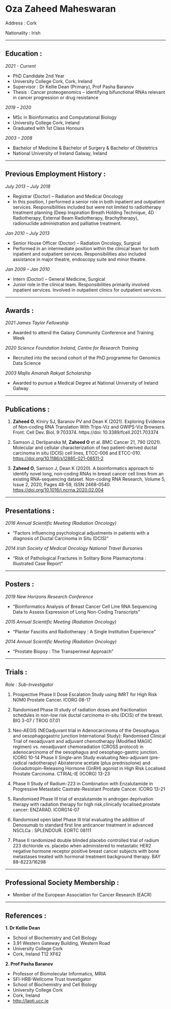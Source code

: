 # Oza Zaheed Maheswaran

Address : Cork

Nationality : Irish

****

## Education :

_2021 - Current_	
- PhD Candidate 2nd Year
- University College Cork, Cork, Ireland
- Supervisor : Dr Kellie Dean (Primary), Prof Pasha Baranov 
- Thesis : Cancer proteogenomics – identifying bifunctional RNAs relevant in cancer progression or drug resistance

_2019 – 2020_	
- MSc in Bioinformatics and Computational Biology
- University College Cork, Ireland
- Graduated with 1st Class Honours

_2003 – 2008_	
- Bachelor of Medicine & Bachelor of Surgery & Bachelor of Obstetrics
- National University of Ireland Galway, Ireland

****

## Previous Employment History :

_July 2013 – July 2018_	
- Registrar (Doctor) – Radiation and Medical Oncology
- In this position, I performed a senior role in both inpatient and outpatient services. Responsibilities included but were not limited to radiotherapy treatment planning (Deep Inspiration Breath Holding Technique, 4D Radiotherapy, External Beam Radiotherapy, Brachytherapy), radionuclide administration and palliative treatment. 

_Jan 2010 – July 2013_	
- Senior House Officer (Doctor) – Radiation Oncology, Surgical
- Performed in an intermediate position within the clinical team for both inpatient and outpatient services. Responsibilities also included assistance in major theatre, endoscopy suite and minor theatre.

_Jan 2009 – Jan 2010_	
- Intern (Doctor) – General Medicine, Surgical
- Junior role in the clinical team. Responsibilities primarily involved inpatient services. Involved in outpatient clinics for 				outpatient services. 

****


## Awards :

_2021 James Taylor Fellowship_ 
- Awarded to attend the Galaxy Community Conference and Training Week 

_2020 Science Foundation Ireland, Centre for Research Training_		
- Recruited into the second cohort of the PhD programme for Genomics Data Science
		
_2003 Majlis Amanah Rakyat Scholarship_
- Awarded to pursue a Medical Degree at National University of Ireland Galway

****

## Publications :

1. **Zaheed O**, Kiniry SJ, Baranov PV and Dean K (2021). Exploring Evidence of Non-coding RNA Translation With Trips-Viz and GWIPS-Viz Browsers. Front. Cell Dev. Biol. 9:703374. https://doi: 10.3389/fcell.2021.703374

2. Samson J, Derlipanska M, **Zaheed O** et al. BMC Cancer 21, 790 (2021). Molecular and cellular characterization of two patient-derived ductal carcinoma in situ (DCIS) cell lines, ETCC-006 and ETCC-010. https://doi.org/10.1186/s12885-021-08511-2

3. **Zaheed O**, Samson J, Dean K (2020). A bioinformatics approach to identify novel long, non-coding RNAs in breast cancer cell lines from an existing RNA-sequencing dataset. Non-coding RNA Research, Volume 5, Issue 2, 2020, Pages 48-59, ISSN 2468-0540. https://doi.org/10.1016/j.ncrna.2020.02.004

****

## Presentations :

_2016 Annual Scientific Meeting (Radiation Oncology)_
- “Factors influencing psychological adjustments in patients with a diagnosis of Ductal Carcinoma in Situ (DCIS)”

_2014 Irish Society of Medical Oncology National Travel Bursaries_ 
- “Risk of Pathological Fractures in Solitary Bone Plasmacytoma : Illustrated Case Report”

****

## Posters :

_2019 New Horizons Research Conference_ 
- “Bioinformatics Analysis of Breast Cancer Cell Line RNA Sequencing Data to Assess Expression of Long Non-Coding Transcripts”

_2015 Annual Scientific Meeting (Radiation Oncology)_ 
- “Plantar Fasciitis and Radiotherapy : A Single Institution Experience”

_2014 Annual Scientific Meeting (Radiation Oncology)_ 
- “Prostate Biopsy : The Transperineal Approach”

****

## Trials :

_Role : Sub-Investigator_

1. Prospective Phase II Dose Escalation Study using IMRT for High Risk N0M0 Prostate Cancer. ICORG 08-17

2. Randomised Phase III study of radiation doses and fractionation schedules in non-low risk ductal carcinoma in-situ (DCIS) of the breast. BIG 3-07 / TROG 07.01

3. Neo-AEGIS (NEOadjuvant trial in Adenocarcinoma of the Oesophagus and oesophagogastric junction International Study): Randomised Clinical Trial of neoadjuvant and adjuvant chemotherapy (Modified MAGIC regimen) vs. neoadjuvant chemoradiation (CROSS protocol) in adenocarcinoma of the oesophagus and oesophago-gastric junction. ICORG 10-14
Phase II Single-arm Study evaluating Neo-adjuvant (pre-radical radiotherapy) Abiraterone acetate (plus prednisolone) and Gonadotropin-Releasing Hormone (GnRH) agonist in High Risk Localised Prostate Carcinoma. CTRIAL-IE (ICORG) 13-23

4. Phase II Study of Radium-223 in Combination with Enzalutamide in Progressive Metastatic Castrate-Resistant Prostate Cancer. ICORG 13-21

5. Randomised Phase III trial of enzalutamide in androgen deprivation therapy with radiation therapy for high risk,clinically localised,prostate cancer: ENZARAD. ICORG14-07

6. Randomised open label Phase III trial evaluating the addition of Denosumab to standard first line anticancer treatment in advanced NSCLCa : SPLENDOUR. EORTC 08111

7. Phase II randomized double blinded placebo controlled trial of radium 223 dichloride vs. placebo when administered to metastatic HER2 negative hormone receptor positive breast cancer subjects with bone metastases treated with hormonal treatment background therapy. BAY 88-8223/16298

****

## Professional Society Membership :

- Member of the European Association for Cancer Research (EACR)

****

## References :

**1. Dr Kellie Dean**				
- School of Biochemistry and Cell Biology
- 3.91 Western Gateway Building, Western Road
- University College Cork 
- Cork, Ireland T12 XF62

**2. Prof Pasha Baranov**			
- Professor of Biomolecular Informatics, MRIA
- SFI-HRB-Wellcome Trust Investigator
- School of Biochemistry and Cell Biology
- University College Cork 
- Cork, Ireland 
- http://lapti.ucc.ie
			
